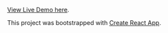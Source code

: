 [View Live Demo here](https://ferelias.github.io/contactmanager/#/).

This project was bootstrapped with [Create React App](https://github.com/facebookincubator/create-react-app).
